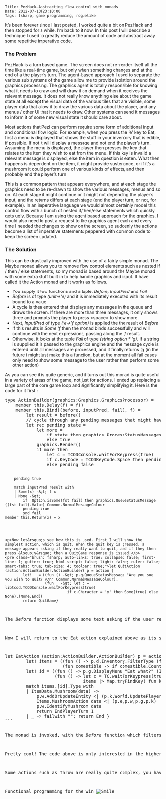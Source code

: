     Title: PezHack–Abstracting flow control with monads
    Date: 2012-07-13T23:10:00
    Tags: fsharp, game programming, roguelike
<!-- more -->

<p>It&rsquo;s been forever since I last posted, I worked quite a bit on PezHack and then stopped for a while. I&rsquo;m back to it now. In this post I will describe a technique I used to greatly reduce the amount of code and abstract away some repetitive imperative code.</p>
<h3>The Problem</h3>
<p>PezHack is a turn based game. The screen does not re-render itself all the time like a real-time game, but only when something changes and at the end of a the player&rsquo;s turn. The agent-based approach I used to separate the various sub systems of the game allow me to provide isolation around the graphics processing. The graphics agent is totally responsible for knowing what it needs to draw and will draw it on demand when it receives the relevant message. It does not really know anything else about the game state at all except the visual data of the various tiles that are visible, some player data that allow it to draw the various data about the player, and any menus / other UI that it needs to draw. Other systems can send it messages to inform it of some new visual state it should care about.</p>
<p>Most actions that Pezi can perform require some form of additional input and conditional flow logic. For example, when you press the &lsquo;e&rsquo; key to Eat, first a menu is displayed that shows the stuff in your inventory that is edible, if possible. If not it will display a message and not end the player&rsquo;s turn. Assuming the menu is displayed, the player then presses the key that relates to the item they wish to eat from the menu. If this key is invalid a relevant message is displayed, else the item in question is eaten. What then happens is dependent on the item, it might provide sustenance, or if it&rsquo;s a mushroom it could perform one of various kinds of effects, and then probably end the player&rsquo;s turn</p>
<p>This is a common pattern that appears everywhere, and at each stage the graphics need to be re-drawn to show the various messages, menus and so on. At each stage it might continue or it might not depending the player&rsquo;s input, and the returns differs at each stage (end the player turn, or not, for example). In an imperative language we would almost certainly model this control flow with a bunch of nested if/then/else statements which quickly gets ugly. Because I am using the agent based approach for the graphics, I would also need to post a request to the graphics agent each and every time I needed the changes to show on the screen, so suddenly the actions become a list of imperative statements peppered with common code to keep the screen updated.</p>
<h3></h3>
<h3>The Solution</h3>
<p>This can be drastically improved with the use of a fairly simple monad. The Maybe monad allows you to remove flow control elements such as nested if / then / else statements, so my monad is based around the Maybe monad with some extra stuff built in to help handle graphics and input. It have called it the Action monad and it works as follows.</p>
<ul>
<li>You supply it two functions and a tuple. <em>Before,<strong> </strong>InputPred </em>and <em>Fail</em></li>
<li><em>Before</em> is of type <em>(unit-&gt;&rsquo;e) </em>and it is immediately executed with its result bound to a value</li>
<li>A cycle is then entered that displays any messages in the queue and draws the screen. If there are more than three messages, it only shows three and prompts the player to press &lt;space&gt; to show more.</li>
<li>Next, <em>InputPred </em>of type <em>(&lsquo;e-&gt;&rsquo;f option)</em> is applied the the result of <em>Before</em></li>
<li>If this results in <em>Some &lsquo;f</em> then the monad binds successfully and will continue with the next expressions, passing along the <em>&lsquo;f</em> result.</li>
<li>Otherwise, it looks at the tuple <em>Fail</em> of type <em>(string option * &lsquo;g).</em> If a string is supplied it is passed to the graphics engine and the message cycle is entered until all messages are processed, and it finally returns <em>&lsquo;g</em> (in the future i might just make this a function, but at the moment all fail cases only need to show some message to the user rather than perform some other action)</li>
</ul>
<p>As you can see it is quite generic, and it turns out this monad is quite useful in a variety of areas of the game, not just for actions. I ended up replacing a large part of the core game loop and significantly simplifying it. Here is the code for it first :</p>
<pre class="brush: fsharp; auto-links: true; collapse: false; first-line: 1; gutter: true; html-script: false; light: false; ruler: false; smart-tabs: true; tab-size: 4; toolbar: true;">type ActionBuilder(graphics:Graphics.GraphicsProcessor) =
    member this.Delay(f) = f()
    member this.Bind((before, inputPred, fail), f) =
        let result = before()
        // cycle through any pending messages that might have been created in before() (or before before!)
        let rec pending state =
            let more =
                if state then graphics.ProcessStatusMessages()
                else true
            graphics.Render()
            if more then 
                let c = TCODConsole.waitForKeypress(true)
                if c.KeyCode = TCODKeyCode.Space then pending true
                else pending false
                
        pending true
            
        match inputPred result with
        | Some(x) -&gt; f x
        | None -&gt;
            if  Option.isSome(fst fail) then graphics.QueueStatusMessage ((fst fail).Value) Common.NormalMessageColour
            pending true
            snd fail
    member this.Return(x) = x
```

<p>Now let&rsquo;s see how this is used. First I will show the simplest action, which is quit. When the quit key is pressed, a message appears asking if they really want to quit, and if they then press &lsquo;y&rsquo; then a QuitGame response is issued.</p>
<pre class="brush: fsharp; auto-links: true; collapse: false; first-line: 1; gutter: true; html-script: false; light: false; ruler: false; smart-tabs: true; tab-size: 4; toolbar: true;">let QuitAction (action:ActionBuilder.ActionBuilder) p = action {
        let! _ = ((fun () -&gt; p.g.QueueStatusMessage "Are you sue you wish to quit? y/n" Common.NormalMessageColour),
                  (fun _ -&gt; let c = libtcod.TCODConsole.waitForKeypress(true)
                            if c.Character = 'y' then Some(true) else None),(None,End))
        return QuitGame}
```

<p>The <em>Before</em> function displays some text asking if the user really wants to quit the game. The next function then waits for a key press, and if it;s a &lsquo;y' character then Some is returned (with <em>true, </em>just because it needs to return something, even though we don&rsquo;t care about it). If they press anything else, then <em>None</em> is returned, which means the last parameter <em>(None,End)</em> is acted upon, which means it prints no text and returns the <em>End </em>message. This stops the action message at that point and <em>End</em> does not end the player&rsquo;s turn so they are free to do something else before the monsters move. Assuming they press &lsquo;y&rsquo;, the rest of the function executes and returns the <em>QuitGame</em> message which eventually results in the game ending.</p>
<p>Now I will return to the Eat action explained above as its significantly more complex:</p>
<pre class="brush: fsharp; auto-links: true; collapse: false; first-line: 1; gutter: true; html-script: false; light: false; ruler: false; smart-tabs: true; tab-size: 4; toolbar: true;">let EatAction (action:ActionBuilder.ActionBuilder) p = action {                
        let! items = ((fun () -&gt; p.d.Inventory.FilterType (function ItemData.Comestible(_) | ItemData.Mushroom(_) -&gt; true | _ -&gt; false)),
                      (fun comestible -&gt; if comestible.Count &gt; 0 then Some(comestible) else None),(Some "You have nothing to eat", End))        
        let! id = ((fun () -&gt; p.g.DisplayMenu "Eat what?" (ItemData.Inventory.ToMenu items) ""),
                   (fun () -&gt; let c = TC.waitForKeypress(true)
                              items |&gt; Map.tryFindKey( fun k v -&gt; v.Letter = c.Character)), (Some "The things squirrels will try and eat..", End))
        match items.[id].Type with
        | ItemData.Mushroom(data) -&gt;             
            p.w.AddOrUpdateEntity &lt;| (p.k,World.UpdatePlayerData p.p {p.d with Inventory = p.d.Inventory.RemoveItem id }) 
            Items.MushroomAction data &lt;| (p.e,p.w,p.g,p.k)
            p.w.IdentifyMushroom data
            return EndPlayerTurn 1
        | _ -&gt; failwith ""; return End }
```

<p>The monad is invoked, with the <em>Before</em> function which filters the players inventory to stuff that is edible. The results of this are then passed into the input predicate function (the wonders of type inference make this just work with no type annotations) and checks if the filtered items contain any data, if they don&rsquo;t it returns <em>None</em> and then finally the message is displayed indicating the player has nothing to eat, and execution halts there returning <em>End </em>(allowing the player to do something else this turn). Assuming there were items, they are now bound to <em>items</em>. Another action monad is then invoked that displays a menu containing the filtered items in the <em>Before</em> function. The input pred then takes player input, if it doesn&rsquo;t match a letter assigned to the item in the menu it prints a message and returns <em>End.</em> otherwise, <em>id</em> is bound to the id that the player selected. Finally, the item has some action invoked on it &ndash; in this case only mushrooms are implemented, and it removes the mushroom from the players inventory (sending commands to the World agent telling it to update the player data), invokes the mushroom&rsquo;s specific action, issues another message to tell the World agent that this type of mushroom has now been identified, and finally returns a message that says the player&rsquo;s turn ends for 1 turn.</p>
<p>Pretty cool! The code above is only interested in the higher level stuff that is going on and doesn&rsquo;t need to care about display and flow control. Data from the first function can be passed to the second function, and early exit of the function is easily possible. The monad significantly reduced the actions code from almost 1000 lines to less than 350, and that includes Eat, Pickup, Drop, Move, Attack, Throw, Descend Level, Quit, Open, Close, Inventory, Wait, plus functions to merge items that have been dropped or thrown with existing stackable items on the floor where they land, selection menus and &ldquo;modal&rdquo; choice menus, plus various other helper functions.</p>
<p>Some actions such as Throw are really quite complex, you have to pick an item to throw, choose a direction to throw it, then show it being &ldquo;animated&rdquo; as it moves along the screen, and then finally (maybe) hit something, and either drop to the floor or attack an enemy which may result in other things happening &ndash; now I can just look at the code and see what it&rsquo;s doing without having to dig about in a lot of essentially redundant nested code. Actions can also transfer execution to and from other actions.</p>
<p>Functional programming for the win <img class="wlEmoticon wlEmoticon-smile" style="border-style: none;" src="http://www.pinksquirrellabs.com/image.axd?picture=wlEmoticon-smile_1.png" alt="Smile" /></p>